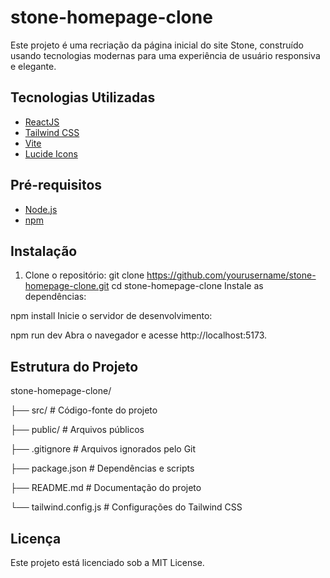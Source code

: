 
# stone-homepage-clone

Este projeto é uma recriação da página inicial do site Stone, construído usando tecnologias modernas para uma experiência de usuário responsiva e elegante.

## Tecnologias Utilizadas

- [ReactJS](https://reactjs.org/)
- [Tailwind CSS](https://tailwindcss.com/)
- [Vite](https://vitejs.dev/)
- [Lucide Icons](https://lucide.dev/)


## Pré-requisitos

- [Node.js](https://nodejs.org/en/)
- [npm](https://www.npmjs.com/)

## Instalação

1. Clone o repositório:
   git clone https://github.com/yourusername/stone-homepage-clone.git
   cd stone-homepage-clone
Instale as dependências:

npm install
Inicie o servidor de desenvolvimento:

npm run dev
Abra o navegador e acesse http://localhost:5173.

## Estrutura do Projeto

stone-homepage-clone/

├── src/                 # Código-fonte do projeto

├── public/              # Arquivos públicos

├── .gitignore           # Arquivos ignorados pelo Git

├── package.json         # Dependências e scripts

├── README.md            # Documentação do projeto

└── tailwind.config.js   # Configurações do Tailwind CSS

## Licença
Este projeto está licenciado sob a MIT License.
